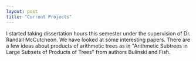 ```yaml
---
layout: post
title: "Current Projects"
---
```


I started taking dissertation hours this semester under the supervision of Dr. Randall McCutcheon. We have looked at some interesting papers. There are a few ideas about products of arithmetic trees as in "Arithmetic Subtrees in Large Subsets of Products of Trees" from authors Bulinski and Fish.
